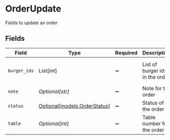 # OrderUpdate

Fields to update an order


## Fields

| Field                                                    | Type                                                     | Required                                                 | Description                                              | Example                                                  |
| -------------------------------------------------------- | -------------------------------------------------------- | -------------------------------------------------------- | -------------------------------------------------------- | -------------------------------------------------------- |
| `burger_ids`                                             | List[*int*]                                              | :heavy_minus_sign:                                       | List of burger ids in the order                          | [<br/>1,<br/>2<br/>]                                     |
| `note`                                                   | *Optional[str]*                                          | :heavy_minus_sign:                                       | Note for the order                                       | No onions                                                |
| `status`                                                 | [Optional[models.OrderStatus]](../models/orderstatus.md) | :heavy_minus_sign:                                       | Status of the order                                      |                                                          |
| `table`                                                  | *Optional[int]*                                          | :heavy_minus_sign:                                       | Table number for the order                               | 1                                                        |